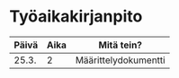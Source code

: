# Työaikakirjanpito
|Päivä |Aika |Mitä tein?             |
|------|-----|-----------------------|
|25.3. |2    |Määrittelydokumentti   |

